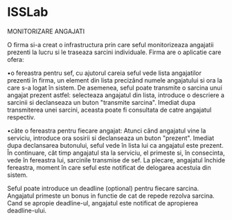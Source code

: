 # ISSLab
MONITORIZARE ANGAJATI 

O firma si-a creat o infrastructura prin care seful monitorizeaza angajatii prezenti la lucru si le traseaza sarcini individuale. Firma are o aplicatie care ofera: 

  •o  fereastra  pentru  sef, cu ajutorul careia seful vede lista angajatilor prezenti în firma, un element din lista precizând numele angajatului si ora la care s-a logat în sistem. De asemenea, seful poate transmite o sarcina unui angajat prezent astfel: selecteaza angajatul din lista, introduce o descriere a sarcinii si declanseaza un buton "transmite sarcina". Imediat dupa transmiterea unei sarcini, aceasta poate fi consultata de catre angajatul respectiv.
  
  •câte o fereastra pentru fiecare angajat: Atunci când angajatul vine la serviciu, introduce ora sosirii si declanseaza un buton "prezent". Imediat dupa declansarea butonului, seful vede în lista lui ca angajatul este prezent. În continuare, cât timp angajatul sta la serviciu, el primeste si, în consecinta, vede în fereastra lui, sarcinile transmise de sef. La plecare, angajatul închide fereastra, moment în care seful este notificat de delogarea acestuia din sistem. 
  
  Seful poate introduce un deadline (optional) pentru fiecare sarcina. Angajatul primeste un bonus in functie de cat de repede rezolva sarcina. Cand se apropie deadline-ul, angajatul este notificat de apropierea deadline-ului.
